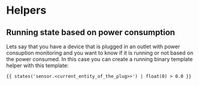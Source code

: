# Helpers

## Running state based on power consumption

Lets say that you have a device that is plugged in an outlet with power consuption monitoring and you want to know if it is running or not based on the power consumed. In this case you can create a running binary template helper with this template:

```jinja
{{ states('sensor.<current_entity_of_the_plug>>') | float(0) > 0.0 }}
```

